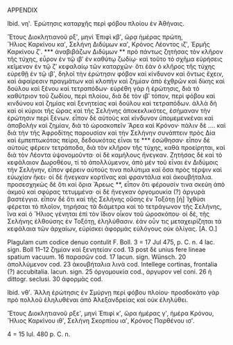 APPENDIX

Ibid. νηʹ. Ἐρώτησις καταρχῆς περὶ φόβου πλοίου ἐν Ἀθήναις.

Ἔτους Διοκλητιανοῦ ρξʹ, μηνὶ Ἐπιφὶ κβʹ, ὥρᾳ ἡμέρας πρώτη,  
Ἥλιος Καρκίνου καʹ, Σελήνη Διδύμων καʹ, Κρόνος Λέοντος ιζʹ, Ἑρμῆς Καρκίνου ζʹ. *** ἀναβιβάζων Διδύμων ** πρὸ πάντως ζητήσας τὸν κλῆρον τῆς τύχης, εὗρον ἐν τῷ ιβʹ ἐν καθύτῳ ζωδίῳ· καὶ τοῦτο τὸ σχῆμα εὑρήσεις κεῖμενον ἐν τῷ ζʹ κεφαλαίῳ τῶν καταρχῶν· ὅτι ἐὰν ὁ κλῆρος τῆς τύχης εὑρεθῇ ἐν τῷ ιβʹ, δηλοῖ τὴν ἐρώτησιν φόβον καὶ κίνδυνον καὶ ὄντως ἔχειν, καὶ ἀφαίρεσιν πραγμάτων καὶ κλοπὴν καὶ ζημίαν ἀπὸ ἐχθρῶν καὶ δίκης καὶ δούλου καὶ ξένου καὶ τετραπόδων· εὑρέθη γὰρ ἡ ἐρώτησις, διὰ τὸ καθύτριον τοῦ ζωδίου, περὶ πλοίου, διὰ δὲ τὸν ιβʹ τόπον, περὶ φόβου καὶ κινδύνου καὶ ζημίας καὶ ξενητείας καὶ δούλου καὶ τετραπόδων. ἀλλὰ δὴ καὶ οἱ κύριοι τῆς ὥρας καὶ τῆς Σελήνης ἀποκεκλικότες, ἐσήμαναν τὴν ἐρώτησιν περὶ ξένων. εἶπον δὲ αὐτοὺς καὶ κίνδυνον ὑπομεμενκέναι καὶ ἀποβολὴν καὶ ζημίαν, διὰ τὸ ὡροσκοπεῖν Ἄρεα καὶ Κρόνον· πάλιν δὲ .... καὶ διὰ τὴν τῆς Ἀφροδίτης παρουσίαν καὶ τὴν Σελήνην συνάπτειν πρὸς Δία καὶ ἐμπεπτωκότας πείρα, δεδουκότας εἶναι τε *** ἐσώθησαν· εἶπον δὲ αὐτούς φέρειν τετράποδα, διὰ τὸν κλῆρον τῆς τύχης, καθὰ προείρηται, καὶ διὰ τὸν Λέοντα ὑψονομοῦντα· οἱ δὲ καμήλους ἤνεγκαν. Ζητήσας δὲ καὶ τὸ κεφάλαιον Δωροθέου, τί τὸ ἀπολλύμενον, ἀπὸ μέν τοῦ εἶναι ἐν Διδύμοις τὴν Σελήνην, εἶπον φέρειν αὐτούς τινα πολύτιμα καὶ ὅσα πρὸς τέρψιν καὶ εὐωχίαν ἥκει· οἱ δὲ ἤνεγκαν κορτῖνας καὶ φραντάλια καὶ ἀκουβήταλια. προσεσχηκὼς δὲ ὅτι καὶ ὅρια Ἄρεως **, εἶπον ὅτι φέρουσίν τινα σκεύη ἀπὸ ἀκμοῦ καὶ σφύρας τετυμμένα· οἱ δὲ ἤνεγκαν ὀργομουκία (?) ἀργυρὰ βαστέγγια. εἶπον δὲ ὅτι καὶ τῆς Σελήνης οὔσης ἐν Τοξότῃ [ἡ] Ἰχθὺσι φέρεται τὸ πλοῖον, τηρήσας τὰ διάμετρα καὶ τὸ τετράγωνον τῆς Σελήνης, ἵνα καὶ ὁ Ἥλιος γένηται ἐπὶ τὸν ἴδιον οἶκον τοῦ ὡροσκόπου· οἱ δὲ, τῆς Σελήνης ἐλθούσης ἐν Τοξότῃ, ἐληλύθασιν. ἐὰν οὖν τις μεταχειρίζηται τὰ κεφάλαια τῶν ἀρχαίων, εὑρίσκει ἀφορμὰς εὐλόγους οὐκ ὀλίγας.        [Α. Ο.]

Plagulam cum codice denuo contulit F. Boll. 3 = 17 Jul 475, p. C. n. 4 lac. sign. Boll 11–12 ζημίαν καὶ ξενητείαν cod. 13 post δὲ unius fere lineae spatium vacuum. 16 παρασῶν cod. 17 lacun. sign. Wünsch. 20 ἀπολλύμενον cod. 23 ἀκουβήταλια λιvὰ cod. Intellege cortinas, frontalia (?) accubitalia. lacun. sign. 25 ὀργομουκία cod., ἀργυρον vel coni. 26 ἡ dittogr. seclusi. 30 ἀφορμὰς cod.

Ibid. νθʹ. Ἄλλη ἐρώτησις ἐν Σμύρνῃ περὶ φόβου πλοίου· προσδοκάτο γὰρ πρὸ πολλοῦ ἐληλυθέναι ἀπὸ Ἀλεξανδρείας καὶ οὐκ ἐληλύθει.

Ἔτους Διοκλητιανοῦ ρξεʹ, μηνὶ Ἐπιφὶ κʹ, ὥρα ἡμέρας γʹ, ἡμέρα Κρόνου, Ἥλιος Καρκίνου ιθʹ, Σελήνη Σκορπίου ιαʹ, Κρόνος Παρθένου ισʹ.

4 = 15 Iul. 480 p. C. n.
